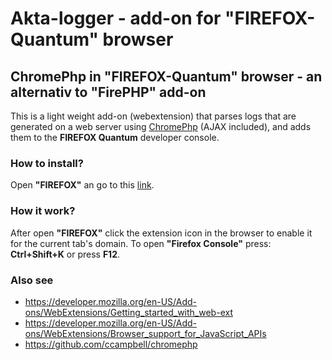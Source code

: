 # Akta-logger - add-on for "FIREFOX-Quantum" browser

## ChromePhp in "FIREFOX-Quantum" browser - an alternativ to "FirePHP" add-on

This is a light weight add-on (webextension) that parses logs that are generated on a web server using [ChromePhp](https://github.com/ccampbell/chromephp) (AJAX included), and adds them to the **FIREFOX Quantum** developer console.

### How to install?

Open **"FIREFOX"** an go to this [link](https://addons.mozilla.org/ro/firefox/addon/akta-logger).
 
### How it work?
 
After open **"FIREFOX"** click the extension icon in the browser to enable it for the current tab's domain.
To open **"Firefox Console"** press: **Ctrl+Shift+K** or press **F12**.

### Also see

* https://developer.mozilla.org/en-US/Add-ons/WebExtensions/Getting_started_with_web-ext
* https://developer.mozilla.org/en-US/Add-ons/WebExtensions/Browser_support_for_JavaScript_APIs
* https://github.com/ccampbell/chromephp
